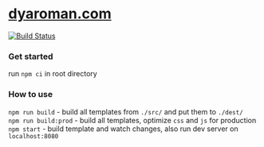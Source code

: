 # [dyaroman.com](https://dyaroman.com)

[![Build Status](https://travis-ci.org/dyaroman/dyaroman.com.svg?branch=master)](https://travis-ci.org/dyaroman/dyaroman.com)

### Get started

run `npm ci` in root directory

### How to use

`npm run build` - build all templates from `./src/` and put them to `./dest/`  
`npm run build:prod` - build all templates, optimize `css` and `js` for production  
`npm start` - build template and watch changes, also run dev server on `localhost:8080`
